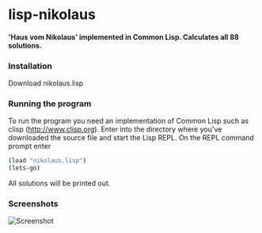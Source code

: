# lisp-nikolaus
#### 'Haus vom Nikolaus' implemented in Common Lisp. Calculates all 88 solutions.

### Installation

Download nikolaus.lisp

### Running the program

To run the program you need an implementation of Common Lisp such as clisp (http://www.clisp.org).
Enter into the directory where you've downloaded the source file and start the Lisp REPL. 
On the REPL command prompt enter

```bash
(load "nikolaus.lisp")
(lets-go)
```

All solutions will be printed out.

### Screenshots

![Screenshot](https://raw.github.com/frechmatz/lisp-nikolaus/master/doc/screenshot.jpg)


